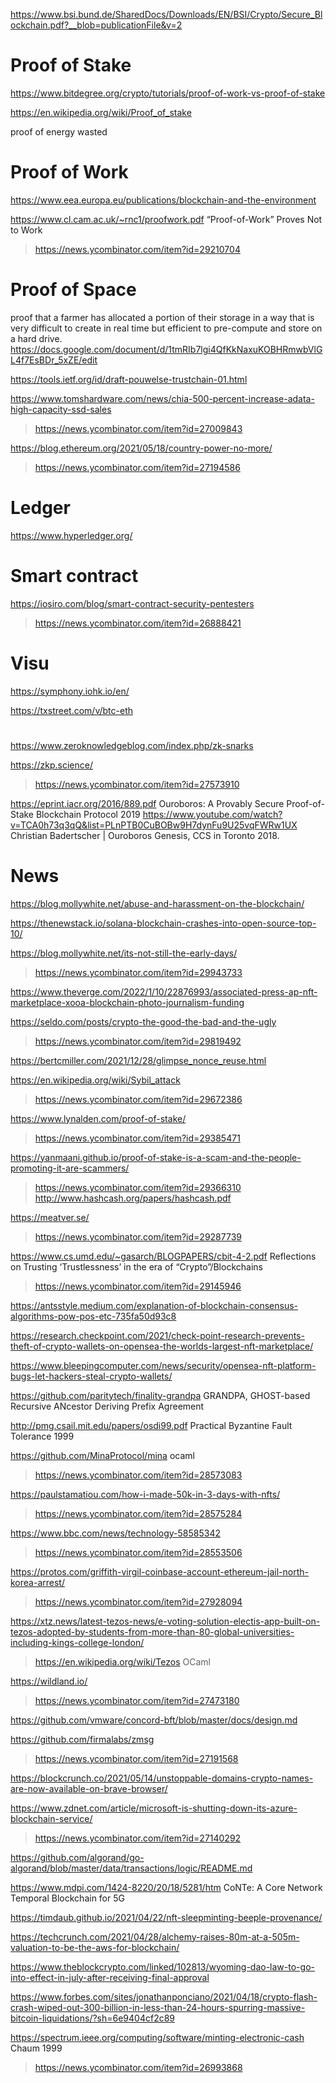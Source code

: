 https://www.bsi.bund.de/SharedDocs/Downloads/EN/BSI/Crypto/Secure_Blockchain.pdf?__blob=publicationFile&v=2

# Proof of Stake
https://www.bitdegree.org/crypto/tutorials/proof-of-work-vs-proof-of-stake

https://en.wikipedia.org/wiki/Proof_of_stake

proof of energy wasted

# Proof of Work
https://www.eea.europa.eu/publications/blockchain-and-the-environment

https://www.cl.cam.ac.uk/~rnc1/proofwork.pdf “Proof-of-Work” Proves Not to Work
> https://news.ycombinator.com/item?id=29210704

# Proof of Space
proof that a farmer has allocated a portion of their storage in a way
that is very difficult to create in real time but efficient to pre-compute and store on a hard drive.
https://docs.google.com/document/d/1tmRIb7lgi4QfKkNaxuKOBHRmwbVlGL4f7EsBDr_5xZE/edit

https://tools.ietf.org/id/draft-pouwelse-trustchain-01.html

https://www.tomshardware.com/news/chia-500-percent-increase-adata-high-capacity-ssd-sales
> https://news.ycombinator.com/item?id=27009843

https://blog.ethereum.org/2021/05/18/country-power-no-more/
> https://news.ycombinator.com/item?id=27194586

# Ledger
https://www.hyperledger.org/

# Smart contract
https://iosiro.com/blog/smart-contract-security-pentesters
> https://news.ycombinator.com/item?id=26888421

# Visu
https://symphony.iohk.io/en/

https://txstreet.com/v/btc-eth

#
https://www.zeroknowledgeblog.com/index.php/zk-snarks

https://zkp.science/
> https://news.ycombinator.com/item?id=27573910

https://eprint.iacr.org/2016/889.pdf Ouroboros: A Provably Secure Proof-of-Stake Blockchain Protocol 2019
https://www.youtube.com/watch?v=TCA0h73q3qQ&list=PLnPTB0CuBOBw9H7dynFu9U25vqFWRw1UX Christian Badertscher | Ouroboros Genesis, CCS in Toronto 2018.

# News
https://blog.mollywhite.net/abuse-and-harassment-on-the-blockchain/

https://thenewstack.io/solana-blockchain-crashes-into-open-source-top-10/

https://blog.mollywhite.net/its-not-still-the-early-days/
> https://news.ycombinator.com/item?id=29943733

https://www.theverge.com/2022/1/10/22876993/associated-press-ap-nft-marketplace-xooa-blockchain-photo-journalism-funding

https://seldo.com/posts/crypto-the-good-the-bad-and-the-ugly
> https://news.ycombinator.com/item?id=29819492

https://bertcmiller.com/2021/12/28/glimpse_nonce_reuse.html

https://en.wikipedia.org/wiki/Sybil_attack
> https://news.ycombinator.com/item?id=29672386

https://www.lynalden.com/proof-of-stake/
> https://news.ycombinator.com/item?id=29385471

https://yanmaani.github.io/proof-of-stake-is-a-scam-and-the-people-promoting-it-are-scammers/
> https://news.ycombinator.com/item?id=29366310
> http://www.hashcash.org/papers/hashcash.pdf

https://meatver.se/
> https://news.ycombinator.com/item?id=29287739

https://www.cs.umd.edu/~gasarch/BLOGPAPERS/cbit-4-2.pdf Reflections on Trusting ‘Trustlessness’ in the era of “Crypto”/Blockchains
> https://news.ycombinator.com/item?id=29145946

https://antsstyle.medium.com/explanation-of-blockchain-consensus-algorithms-pow-pos-etc-735fa50d93c8

https://research.checkpoint.com/2021/check-point-research-prevents-theft-of-crypto-wallets-on-opensea-the-worlds-largest-nft-marketplace/

https://www.bleepingcomputer.com/news/security/opensea-nft-platform-bugs-let-hackers-steal-crypto-wallets/

https://github.com/paritytech/finality-grandpa GRANDPA, GHOST-based Recursive ANcestor Deriving Prefix Agreement

http://pmg.csail.mit.edu/papers/osdi99.pdf Practical Byzantine Fault Tolerance 1999

https://github.com/MinaProtocol/mina ocaml
> https://news.ycombinator.com/item?id=28573083

https://paulstamatiou.com/how-i-made-50k-in-3-days-with-nfts/
> https://news.ycombinator.com/item?id=28575284

https://www.bbc.com/news/technology-58585342
> https://news.ycombinator.com/item?id=28553506

https://protos.com/griffith-virgil-coinbase-account-ethereum-jail-north-korea-arrest/
> https://news.ycombinator.com/item?id=27928094

https://xtz.news/latest-tezos-news/e-voting-solution-electis-app-built-on-tezos-adopted-by-students-from-more-than-80-global-universities-including-kings-college-london/
> https://en.wikipedia.org/wiki/Tezos OCaml

https://wildland.io/
> https://news.ycombinator.com/item?id=27473180

https://github.com/vmware/concord-bft/blob/master/docs/design.md

https://github.com/firmalabs/zmsg
> https://news.ycombinator.com/item?id=27191568

https://blockcrunch.co/2021/05/14/unstoppable-domains-crypto-names-are-now-available-on-brave-browser/

https://www.zdnet.com/article/microsoft-is-shutting-down-its-azure-blockchain-service/
> https://news.ycombinator.com/item?id=27140292

https://github.com/algorand/go-algorand/blob/master/data/transactions/logic/README.md

https://www.mdpi.com/1424-8220/20/18/5281/htm CoNTe: A Core Network Temporal Blockchain for 5G

https://timdaub.github.io/2021/04/22/nft-sleepminting-beeple-provenance/

https://techcrunch.com/2021/04/28/alchemy-raises-80m-at-a-505m-valuation-to-be-the-aws-for-blockchain/

https://www.theblockcrypto.com/linked/102813/wyoming-dao-law-to-go-into-effect-in-july-after-receiving-final-approval

https://www.forbes.com/sites/jonathanponciano/2021/04/18/crypto-flash-crash-wiped-out-300-billion-in-less-than-24-hours-spurring-massive-bitcoin-liquidations/?sh=6e9404cf2c89

https://spectrum.ieee.org/computing/software/minting-electronic-cash Chaum 1999
> https://news.ycombinator.com/item?id=26993868